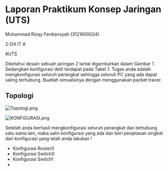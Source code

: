 # Laporan Praktikum Konsep Jaringan (UTS)

Muhammad Rizqy Ferdiansyah (3121600024)

2-D4 IT A

#UTS

Diketahui desain sebuah jaringan 2 lantai digambarkan dalam Gambar 1.  Sedangkan konfigurasi detil terdapat pada Tabel 1. Tugas anda adalah mengkonfigurasi seluruh perangkat sehingga seluruh PC yang ada dapat saling terhubung. Buatlah simualsinya dengan menggunakan packet tracer.

## Topologi

![Topologi.png](https://i.postimg.cc/NMBwqCxy/Topologi.png)

![KONFIGURASI.png](https://i.postimg.cc/2yGwqF3y/KONFIGURASI.png)

Setelah anda berhasil mengkonfigurasi seluruh perangkat dan terhubung satu sama lain, maka salin konfigurasi yang ada dan beri penjelasan singkat dari konfigurasi yang telah anda lakukan !

- Konfigurasi Router0
- Konfigurasi Switch0
- Konfigurasi Switch1
- 
